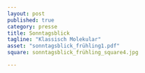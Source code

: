 ```yaml
---
layout: post
published: true
category: presse
title: Sonntagsblick
tagline: "Klassisch Molekular"
asset: "sonntagsblick_frühling1.pdf"
square: sonntagsblick_frühling_square4.jpg

---
```


